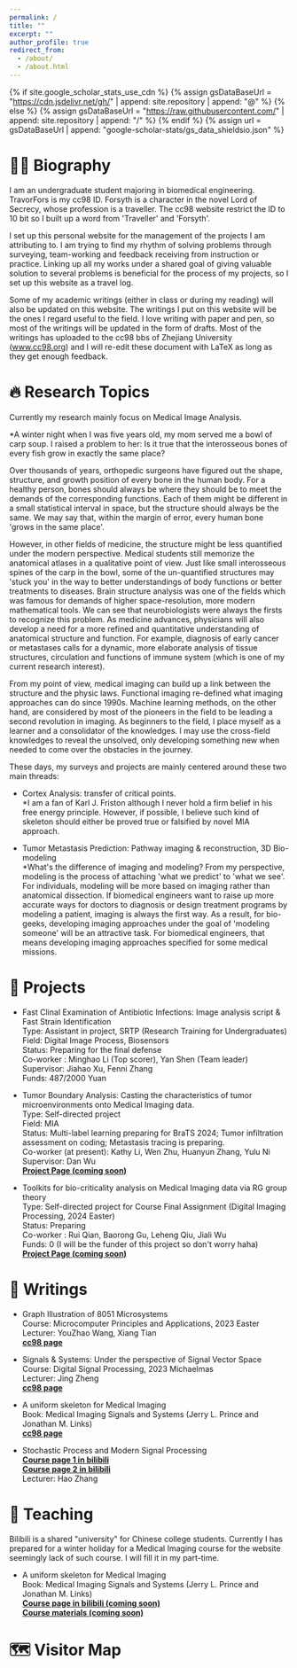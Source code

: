 ```yaml
---
permalink: /
title: ""
excerpt: ""
author_profile: true
redirect_from: 
  - /about/
  - /about.html
---
```


{% if site.google_scholar_stats_use_cdn %}
{% assign gsDataBaseUrl = "https://cdn.jsdelivr.net/gh/" | append: site.repository | append: "@" %}
{% else %}
{% assign gsDataBaseUrl = "https://raw.githubusercontent.com/" | append: site.repository | append: "/" %}
{% endif %}
{% assign url = gsDataBaseUrl | append: "google-scholar-stats/gs_data_shieldsio.json" %}

<span class='anchor' id='about-me'></span>

# 🧍‍♂️ Biography
I am an undergraduate student majoring in biomedical engineering. TravorFors is my cc98 ID. Forsyth is a character in the novel Lord of Secrecy, whose profession is a traveller. The cc98 website restrict the ID to 10 bit so I built up a word from 'Traveller' and 'Forsyth'.

I set up this personal website for the management of the projects I am attributing to. I am trying to find my rhythm of solving problems through surveying, team-working and feedback receiving from instruction or practice. Linking up all my works under a shared goal of giving valuable solution to several problems is beneficial for the process of my projects, so I set up this website as a travel log.

Some of my academic writings (either in class or during my reading) will also be updated on this website. The writings I put on this website will be the ones I regard useful to the field. I love writing with paper and pen, so most of the writings will be updated in the form of drafts. Most of the writings has uploaded to the cc98 bbs of Zhejiang University (www.cc98.org) and I will re-edit these document with LaTeX as long as they get enough feedback.

# 🔥 Research Topics

Currently my research mainly focus on Medical Image Analysis. <br />

*A winter night when I was five years old, my mom served me a bowl of carp soup. I raised a problem to her: Is it true that the interosseous bones of every fish grow in exactly the same place? <br />

Over thousands of years, orthopedic surgeons have figured out the shape, structure, and growth position of every bone in the human body. For a healthy person, bones should always be where they should be to meet the demands of the corresponding functions. Each of them might be different in a small statistical interval in space, but the structure should always be the same. We may say that, within the margin of error, every human bone 'grows in the same place'. <br />

However, in other fields of medicine, the structure might be less quantified under the modern perspective. Medical students still memorize the anatomical atlases in a qualitative point of view. Just like small interosseous spines of the carp in the bowl, some of the un-quantified structures may 'stuck you' in the way to better understandings of body functions or better treatments to diseases. Brain structure analysis was one of the fields which was famous for demands of higher space-resolution, more modern mathematical tools. We can see that neurobiologists were always the firsts to recognize this problem. As medicine advances, physicians will also develop a need for a more refined and quantitative understanding of anatomical structure and function. For example, diagnosis of early cancer or metastases calls for a dynamic, more elaborate analysis of tissue structures, circulation and functions of immune system (which is one of my current research interest). <br />

From my point of view, medical imaging can build up a link between the structure and the physic laws. Functional imaging re-defined what imaging approaches can do since 1990s. Machine learning methods, on the other hand, are considered by most of the pioneers in the field to be leading a second revolution in imaging. As beginners to the field, I place myself as a learner and a consolidator of the knowledges. I may use the cross-field knowledges to reveal the unsolved, only developing something new when needed to come over the obstacles in the journey. <br />

These days, my surveys and projects are mainly centered around these two main threads: <br />

- Cortex Analysis: transfer of critical points.  <br />
  *I am a fan of Karl J. Friston although I never hold a firm belief in his free energy principle. However, if possible, I believe such kind of skeleton should either be proved true or falsified by novel MIA approach.  <br />
  
- Tumor Metastasis Prediction: Pathway imaging & reconstruction, 3D Bio-modeling  <br />
  *What's the difference of imaging and modeling? From my perspective, modeling is the process of attaching 'what we predict' to 'what we see'. For individuals, modeling will be more based on imaging rather than anatomical dissection. If biomedical engineers want to raise up more accurate ways for doctors to diagnosis or design treatment programs by modeling a patient, imaging is always the first way. As a result, for bio-geeks, developing imaging approaches under the goal of 'modeling someone' will be an attractive task. For biomedical engineers, that means developing imaging approaches specified for some medical missions.

# 📝 Projects
- Fast Clinal Examination of Antibiotic Infections: Image analysis script & Fast Strain Identification <br />
  Type: Assistant in project, SRTP (Research Training for Undergraduates) <br />
  Field: Digital Image Process, Biosensors  <br />
  Status: Preparing for the final defense <br />
  Co-worker : Minghao Li (Top scorer), Yan Shen (Team leader) <br />
  Supervisor: Jiahao Xu, Fenni Zhang <br />
  Funds: 487/2000 Yuan  <br />

- Tumor Boundary Analysis: Casting the characteristics of tumor microenvironments onto Medical Imaging data. <br />
  Type: Self-directed project <br />
  Field: MIA <br />
  Status: Multi-label learning preparing for BraTS 2024; Tumor infiltration assessment on coding; Metastasis tracing is preparing. <br />
  Co-worker (at present): Kathy Li, Wen Zhu, Huanyun Zhang, Yulu Ni <br />
  Supervisor: Dan Wu <br />
  **[Project Page (coming soon)](https://BoundaryEstimator.github.io/)** <br />

- Toolkits for bio-criticality analysis on Medical Imaging data via RG group theory <br />
  Type: Self-directed project for Course Final Assignment (Digital Imaging Processing, 2024 Easter) <br />
  Status: Preparing <br />
  Co-worker : Rui Qian, Baorong Gu, Leheng Qiu, Jiali Wu <br />
  Funds: 0 (I will be the funder of this project so don't worry haha)  <br />
  **[Project Page (coming soon)](https://Bio-criticality-RGkit.github.io/)** <br />

# 📖 Writings
- Graph Illustration of 8051 Microsystems <br />
  Course: Microcomputer Principles and Applications, 2023 Easter <br />
  Lecturer: YouZhao Wang, Xiang Tian <br />
  **[cc98 page](https://www.cc98.org/topic/5640479)** <br />
- Signals & Systems: Under the perspective of Signal Vector Space <br />
  Course: Digital Signal Processing, 2023 Michaelmas <br />
  Lecturer: Jing Zheng <br />
  **[cc98 page](https://www.cc98.org/topic/5735494)** <br />
- A uniform skeleton for Medical Imaging <br />
  Book: Medical Imaging Signals and Systems (Jerry L. Prince and Jonathan M. Links) <br />
  **[cc98 page](https://www.cc98.org/topic/5735488)** <br />
  
- Stochastic Process and Modern Signal Processing <br />
  **[Course page 1 in bilibili](https://www.bilibili.com/video/BV1wj411k7Tj/?spm_id_from=333.337.search-card.all.click&vd_source=7b5afae343cc001dd31fbe5988ea0623)** <br />
  **[Course page 2 in bilibili](https://www.bilibili.com/video/BV1zw411c7PC/?spm_id_from=333.999.0.0&vd_source=7b5afae343cc001dd31fbe5988ea0623)** <br />
  Lecturer: Hao Zhang <br />
  
# 📖 Teaching

Bilibili is a shared "university" for Chinese college students. Currently I has prepared for a winter holiday for a Medical Imaging course for the website seemingly lack of such course. I will fill it in my part-time.

- A uniform skeleton for Medical Imaging <br />
  Book: Medical Imaging Signals and Systems (Jerry L. Prince and Jonathan M. Links) <br />
  **[Course page in bilibili (coming soon)](https://www.bilibili.com)** <br />
  **[Course materials (coming soon)](https://Medical_Imaging.github.io/)** <br />
  
# 🗺️ Visitor Map
<script type="text/javascript" src="//rf.revolvermaps.com/0/0/8.js?i=5l1j5s5u3vz&amp;m=0&amp;c=00fff6&amp;cr1=ff00ff&amp;f=arial&amp;l=33" async="async"></script>
